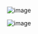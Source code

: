 ![image](https://github.com/user-attachments/assets/df462d7a-8064-44cc-a886-80829ae86c89)

![image](https://github.com/user-attachments/assets/89d249d9-4f32-4546-b159-eb783e4186c9)
